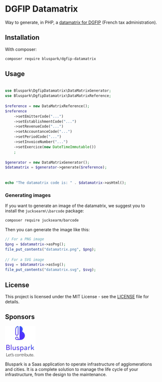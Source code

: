 # DGFIP Datamatrix

Way to generate, in PHP, a [datamatrix for DGFIP](https://www.collectivites-locales.gouv.fr/files/Finances%20locales/2.%20am%C3%A9liorer%20l'info%20et%20gestion/3.%20d%C3%A9mat%20comptable%20et%20bdgr/PES/PES_V2/fiches%20pratiques/recettes/cahier_des_charges_editeurs.v6_0.pdf) (French tax administration).


## Installation

With composer:

```bash
composer require bluspark/dgfip-datamatrix
```

## Usage

```php

use Bluspark\DgfipDatamatrix\DataMatrixGenerator;
use Bluspark\DgfipDatamatrix\DataMatrixReference;

$reference = new DataMatrixReference();
$reference
    ->setEmitterCode("...")
    ->setEstablishmentCode("...")
    ->setRevenueCode("...")
    ->setAccountanceCode("...")
    ->setPeriodCode("...")
    ->setInvoiceNumber("...")
    ->setExercice(new DateTimeImmutable())
    ;

$generator = new DataMatrixGenerator();
$datamatrix = $generator->generate($reference);


echo "The datamatrix code is: " . $datamatrix->asHtml();
```

### Generating images

If you want to generate an image of the datamatrix, we suggest you to install the `jucksearm\\barcode` package:

```bash
composer require jucksearm/barcode
```

Then you can generate the image like this:

```php
// For a PNG image
$png = $datamatrix->asPng();
file_put_contents("datamatrix.png", $png);

// For a SVG image
$svg = $datamatrix->asSvg();
file_put_contents("datamatrix.svg", $svg);
```

## License

This project is licensed under the MIT License - see the [LICENSE](LICENSE) file for details.

## Sponsors

![Bluspark logo](./docs/bluspark_logo.jpeg)

Bluspark is a Saas application to operate infrastructure of agglomerations and cities. It is a complete solution to manage the life cycle of your infrastructure, from the design to the maintenance.
